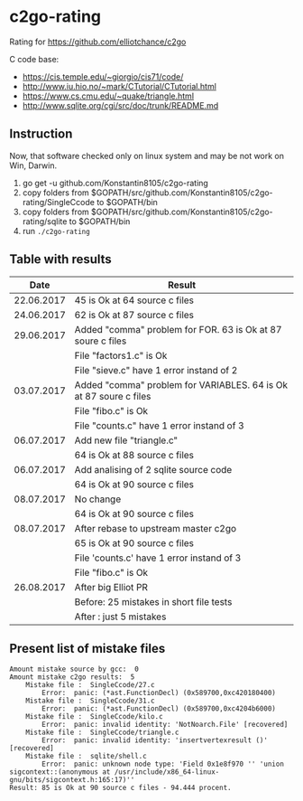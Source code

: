 # c2go-rating
Rating for https://github.com/elliotchance/c2go

C code base:
* https://cis.temple.edu/~giorgio/cis71/code/
* http://www.iu.hio.no/~mark/CTutorial/CTutorial.html
* https://www.cs.cmu.edu/~quake/triangle.html
* http://www.sqlite.org/cgi/src/doc/trunk/README.md

## Instruction

Now, that software checked only on linux system and may be not work on Win, Darwin.

1.	go get -u github.com/Konstantin8105/c2go-rating
2.	copy folders from $GOPATH/src/github.com/Konstantin8105/c2go-rating/SingleCcode to $GOPATH/bin
3.	copy folders from $GOPATH/src/github.com/Konstantin8105/c2go-rating/sqlite to $GOPATH/bin
4.	run `./c2go-rating`

## Table with results

| Date | Result |
|---|---|
| 22.06.2017 | 45 is Ok at 64 source c files |
| 24.06.2017 | 62 is Ok at 87 source c files |
| 29.06.2017 | Added "comma" problem for FOR. 63 is Ok at 87 soure c files | 
|   | File "factors1.c" is Ok |
|   | File "sieve.c" have 1 error instand of 2 |
| 03.07.2017 | Added "comma" problem for VARIABLES. 64 is Ok at 87 soure c files | 
|   | File "fibo.c" is Ok |
|   | File "counts.c" have 1 error instand of 3 |
| 06.07.2017 | Add new file "triangle.c" |
|   | 64 is Ok at 88 source c files |
| 06.07.2017 | Add analising of 2 sqlite source code |
|   | 64 is Ok at 90 source c files |
| 08.07.2017 | No change |
|   | 64 is Ok at 90 source c files |
| 08.07.2017 | After rebase to upstream master c2go |
|   | 65 is Ok at 90 source c files |
|   | File 'counts.c' have 1 error instand of 3 |
|   | File "fibo.c" is Ok |
| 26.08.2017 | After big Elliot PR |
|   | Before: 25 mistakes in short file tests |
|   | After : just 5 mistakes |


## Present list of mistake files

```
Amount mistake source by gcc:  0
Amount mistake c2go results:  5
	Mistake file :  SingleCcode/27.c
		Error:  panic: (*ast.FunctionDecl) (0x589700,0xc420180400)
	Mistake file :  SingleCcode/31.c
		Error:  panic: (*ast.FunctionDecl) (0x589700,0xc4204b6000)
	Mistake file :  SingleCcode/kilo.c
		Error:  panic: invalid identity: 'NotNoarch.File' [recovered]
	Mistake file :  SingleCcode/triangle.c
		Error:  panic: invalid identity: 'insertvertexresult ()' [recovered]
	Mistake file :  sqlite/shell.c
		Error:  panic: unknown node type: 'Field 0x1e8f970 '' 'union sigcontext::(anonymous at /usr/include/x86_64-linux-gnu/bits/sigcontext.h:165:17)''
Result: 85 is Ok at 90 source c files - 94.444 procent.
```
